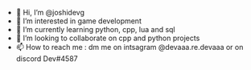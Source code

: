 - 👋 Hi, I’m @joshidevg
- 👀 I’m interested in game development
- 🌱 I’m currently learning python, cpp, lua and sql
- 💞️ I’m looking to collaborate on cpp and python projects
- 📫 How to reach me : dm me on intsagram @devaaa.re.devaaa or on discord Dev#4587

<!---
joshidevg/joshidevg is a ✨ special ✨ repository because its `README.md` (this file) appears on your GitHub profile.
You can click the Preview link to take a look at your changes.
--->
